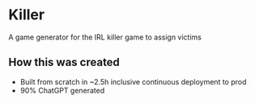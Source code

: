# Killer
A game generator for the IRL killer game to assign victims

## How this was created
- Built from scratch in ~2.5h inclusive continuous deployment to prod
- 90% ChatGPT generated

